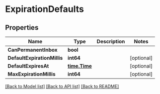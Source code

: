 # ExpirationDefaults

## Properties

Name | Type | Description | Notes
------------ | ------------- | ------------- | -------------
**CanPermanentInbox** | **bool** |  | 
**DefaultExpirationMillis** | **int64** |  | [optional] 
**DefaultExpiresAt** | [**time.Time**](time.Time) |  | [optional] 
**MaxExpirationMillis** | **int64** |  | [optional] 

[[Back to Model list]](../README#documentation-for-models) [[Back to API list]](../README#documentation-for-api-endpoints) [[Back to README]](../README)


